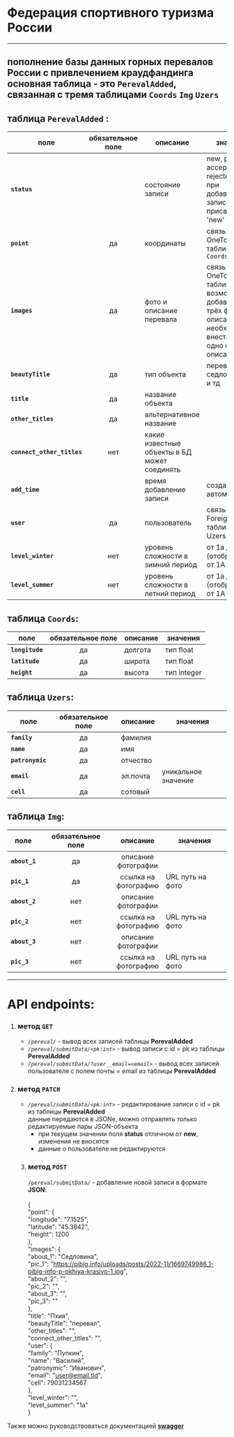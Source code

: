 # Федерация спортивного туризма России

------
пополнение базы данных горных перевалов России с привлечением краудфандинга </br>
основная таблица - это `PerevalAdded`,</br>
связанная с тремя таблицами `Coords` `Img` `Uzers` 
---
## таблица `PerevalAdded` :
поле | обязательное поле | описание   | значения
---|:-----------------:|------------|---
**`status`** |                   | состояние записи | new, pending, accepted, rejected, </br> при добавлении записи присваивается 'new'
**`point`** |        да         | координаты | связь OneToOne с таблицей `Coords`
**`images`** |        да         | фото и описание перевала | связь OneToOne с таблицей `Img`, </br>возможно добавление трёх фото с описанием,  </br> необходимо внести хотя бы одно фото с описанием
**`beautyTitle`** |        да         | тип объекта | перевал, седло, хребет и тд
**`title`** |        да         | название объекта |
**`other_titles`** |        да         | альтернативное название |
**`connect_other_titles`**  |        нет        | какие известные объекты в БД может соединять |
**`add_time`** |                   | время добавление записи | создаётся автоматически
**`user`** |        да         | пользователь | связь ForeignKey с таблицей Uzers
**`level_winter`** |        нет        | уровень сложности в зимний период | от 1a до 6b (отображается от 1А до 6Б)
**`level_summer`** |        нет        | уровень сложности в летний период | от 1a до 6b (отображается от 1А до 6Б)

## таблица `Coords`:
поле | обязательное поле |    описание | значения
---|:------------:|------------|---
 **`longitude`** | да |     долгота | тип float
 **`latitude`** | да |      широта | тип float                
 **`height`**  | да |      высота | тип integer               

## таблица `Uzers`:
поле | обязательное поле |    описание | значения
---|:------------:|----------|---
**`family`** |да | фамилия |
**`name`**|да | имя |
**`patronymic`**|да | отчество |
**`email`**|да | эл.почта | уникальное значение
**`cell`**|да | сотовый |

## таблица `Img`:
поле | обязательное поле |          описание          | значения
---|:-----------------:|:--------------------------:|---
**`about_1`** | да |  описание</br>фотографии   
**`pic_1`** | да | ссылка на </br>фотографию  |URL путь на фото
**`about_2`** | нет |  описание</br>фотографии   
**`pic_2`** | нет | ссылка на </br>фотографию  |URL путь на фото
**`about_3`** | нет |  описание</br>фотографии   
**`pic_3`** | нет | ссылка на </br>фотографию  |URL путь на фото

----
# API endpoints:
1. ### метод **`GET`**
    - *`/pereval/`* - вывод всех записей таблицы **PerevalAdded**
    - *`/pereval/submitData/<pk:int>`* - вывод записи с id = pk из таблицы **PerevalAdded**
    - *`/pereval/submitData/?user__email=<email>`* - вывод всех записей пользователя с полем почты = email из таблицы **PerevalAdded**
2. ### метод **`PATCH`**
    - *`/pereval/submitData/<pk:int>`* - редактирование записи с id = pk из таблицы **PerevalAdded**</br>
      данные передаются в JSONе, можно отправлять только редактируемые пары JSON-объекта</br>
      - при текущем значении поля **status** отличном от **new**, изменения не вносятся
      - данные о пользователе не редактируются
   3. ### метод **`POST`** 
      `/pereval/submitData/` - добавление новой записи в формате **JSON**:<br>   
      {  <br>
       "point": { <br>
       "longitude": "7.1525",<br>
       "latitude": "45.3842",<br>
       "height": 1200<br>
     },<br>
     "images": {<br>
       "about_1": "Седловина",<br>
       "pic_1": "https://pibig.info/uploads/posts/2022-11/1669749986_1-pibig-info-p-pkhiya-krasivo-1.jpg", <br>
       "about_2": "",<br>
       "pic_2": "",<br>
       "about_3": "",<br>
       "pic_3": ""<br>
     },<br>
     "title": "Пхия",<br>
     "beautyTitle": "перевал",<br>
     "other_titles": "",<br>
     "connect_other_titles": "",<br>
     "user": {<br>
       "family": "Пупкин",<br>
       "name": "Василий",<br>
       "patronymic": "Иванович",<br>
       "email": "user@email.tld",<br>
       "cell": 79031234567<br>
     },<br>
     "level_winter": "",<br>
     "level_summer": "1a"<br>
     }<br>
   
Также можно руководствоваться документацией  [**swagger**](https://stutzerg.pythonanywhere.com/swagger-ui)